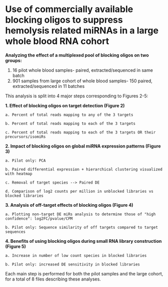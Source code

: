 # Use of commercially available blocking oligos to suppress hemolysis related miRNAs in a large whole blood RNA cohort

**Analyzing the effect of a multiplexed pool of blocking oligos on two groups:**

1. 16 pilot whole blood samples- paired, extracted/sequenced in same batch
2. 901 samples from large cohort of whole blood samples- 150 paired, extracted/sequenced in 11 batches


This analysis is split into 4 major steps corresponding to Figures 2-5:

**1. Effect of blocking oligos on target detection (Figure 2)**

    a. Percent of total reads mapping to any of the 3 targets
    
    b. Percent of total reads mapping to each of the 3 targets
    
    c. Percent of total reads mapping to each of the 3 targets OR their precursors/isomiRs
    
    
**2. Impact of blocking oligos on global miRNA expression patterns (Figure 3)**

    a. Pilot only: PCA
    
    b. Paired differential expression + hierarchical clustering visualized with heatmap
    
    c. Removal of target species --> Paired DE
    
    d. Comparison of log2 counts per million in unblocked libraries vs blocked libraries
    
    
**3. Analysis of off-target effects of blocking oligos (Figure 4)**

    a. Plotting non-target DE miRs analysis to determine those of "high confidence": log2FC/pvalue/CPM
    
    b. Pilot only: Sequence similarity of off targets compared to target sequences
    
    
**4. Benefits of using blocking oligos during small RNA library construction (Figure 5)**

    a. Increase in number of low count species in blocked libraries
    
    b. Pilot only: increased DE sensitivity in blocked libraries

Each main step is performed for both the pilot samples and the large cohort, for a total of 8 files describing these analyses. 
